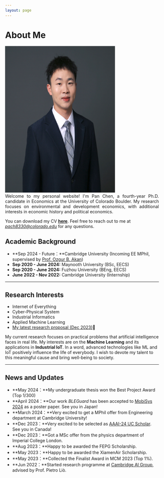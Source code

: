 ```yaml
---
layout: page
---
```

# About Me
<img src="images/my_profile1.png" class="floatpic" width="360" height="480">
<div style="text-align: justify"> Welcome to my personal website! I'm Pan Chen, a fourth-year Ph.D. candidate in Economics at the University of Colorado Boulder. My research focuses on environmental and development economics, with additional interests in economic history and political economics. </div>

You can download my CV [**here**](../file/CV_Pan.pdf).  Feel free to reach out to me at [*pach8330@colorado.edu*](mailto:pach8330@colorado.edu) for any questions.

## Academic Background

- **Sep 2024 - Future：**Cambridge University (Incoming EE MPhil, supervised by [Prof. Ozgur B. Akan](https://ioe.eng.cam.ac.uk/directory/akan))
- **Sep 2020 - June 2024:** Maynooth University (BSc, EECS)
- **Sep 2020 - June 2024:** Fuzhou University (BEng, EECS)
- **June 2022 - Nov 2022:** Cambridge University (Internship)

---

## Research Interests

- Internet of Everything
- Cyber-Physical System
- Industrial Informatics
- Applied Machine Learning
- [My latest research proposal (Dec 2023)](https://caihanlin.com/file/proposal-2023.pdf)🔗

My current research focuses on practical problems that artificial intelligence faces in real life. My interests are on the **Machine Learning** and its applications in **Industrial IoT**. In a word, advanced technologies like ML and IoT positively influence the life of everybody.  I wish to devote my talent to this meaningful cause and bring well-being to society.

---

## News and Updates

- **May 2024：**My undergraduate thesis won the Best Project Award (Top 1/300) 
- **April 2024：**Our work *BLEGuard* has been accepted to [MobiSys 2024](https://www.sigmobile.org/mobisys/2024/) as a poster paper. See you in Japan!
- **March 2024：**Very excited to get a MPhil offer from Engineering department at Cambridge University!
- **Dec 2023：**Very excited to be selected as [AAAI-24 UC Scholar](https://aaai.org/aaai-conference/undergraduate-consortium-program/). See you in Canada!
- **Dec 2023：**Got a MSc offer from the physics department of Imperial College London.
- **Aug 2023：**Happy to be awarded the FEPG Scholarship.
- **May 2023：**Happy to be awarded the XiamenAir Scholarship.
- **May 2023：**Collected the Finalist Award in MCM 2023 (Top 1%).
- **Jun 2022：**Started research programme at [Cambridge AI Group](https://www.cl.cam.ac.uk/research/ai/), advised by Prof. Pietro Liò.



